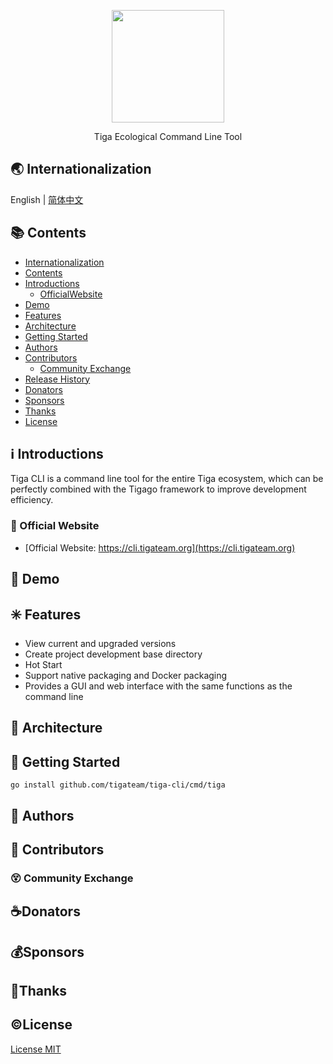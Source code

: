 <p align="center">
   <img src="https://cdn.jsdelivr.net/gh/misitebao/CDN@master/md/tigacli_logo.png" width="180" height="180"/><br/>
</p>
<p align="center">
Tiga Ecological Command Line Tool
</p>

<span id="nav-1"></span>

## 🌏 Internationalization

English | [简体中文](README.zh-Hans.md)

<span id="nav-2"></span>

## 📚 Contents

- [Internationalization](#nav-1)
- [Contents](#nav-2)
- [Introductions](#nav-3)
  - [OfficialWebsite](#nav-3-1)
- [Demo](#nav-4)
- [Features](#nav-5)
- [Architecture](#nav-6)
- [Getting Started](#nav-7)
- [Authors](#nav-8)
- [Contributors](#nav-9)
  - [Community Exchange](#nav-9-1)
- [Release History](CHANGE.md)
- [Donators](#nav-11)
- [Sponsors](#nav-12)
- [Thanks](#nav-13)
- [License](#nav-14)

<span id="nav-3"></span>

## ℹ️ Introductions

Tiga CLI is a command line tool for the entire Tiga ecosystem, which can be perfectly combined with the Tigago framework to improve development efficiency.

<span id="nav-3-1"></span>

### 🔔 Official Website

- [Official Website: https://cli.tigateam.org](https://cli.tigateam.org)

<span id="nav-4"></span>

## 🌅 Demo

<span id="nav-5"></span>

## ✳️ Features

- View current and upgraded versions
- Create project development base directory
- Hot Start
- Support native packaging and Docker packaging
- Provides a GUI and web interface with the same functions as the command line

<span id="nav-6"></span>

## 🍊 Architecture

<span id="nav-7"></span>

## 💎 Getting Started

```shell
go install github.com/tigateam/tiga-cli/cmd/tiga

```

<span id="nav-8"></span>

## 🙆 Authors

<span id="nav-9"></span>

## 🌟 Contributors

<span id="nav-9-1"></span>

### 😵 Community Exchange

<span id="nav-11"></span>

## ☕Donators

<span id="nav-12"></span>

## 💰Sponsors

<span id="nav-13"></span>

## 👏Thanks

<span id="nav-14"></span>

## ©️License

[License MIT](LICENSE)
